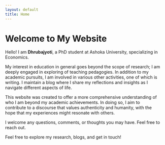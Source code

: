 ```yaml
---
layout: default
title: Home
---
```


# Welcome to My Website

Hello! I am **Dhrubajyoti**, a PhD student at Ashoka University, specializing in Economics.

My interest in education in general goes beyond the scope of research; I am deeply engaged in exploring of teaching pedagogies. In addition to my academic pursuits, I am involved in various other activities, one of which is writing. I maintain a blog where I share my reflections and insights as I navigate different aspects of life.

This website was created to offer a more comprehensive understanding of who I am beyond my academic achievements. In doing so, I aim to contribute to a discourse that values authenticity and humanity, with the hope that my experiences might resonate with others.

I welcome any questions, comments, or thoughts you may have. Feel free to reach out.

Feel free to explore my research, blogs, and get in touch!

